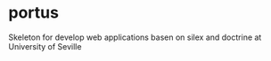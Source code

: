 # portus
Skeleton for develop web applications basen on silex and doctrine at University of Seville
